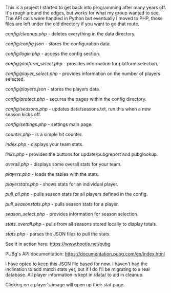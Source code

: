 This is a project I started to get back into programming after many years off. It's rough around the edges, but works for what my group wanted to see. The API calls were handled in Python but eventually I moved to PHP, those files are left under the old directory if you want to go that route.

*config/cleanup.php* - deletes everything in the data directory.

*config/config.json* - stores the configuration data.

*config/login.php* - access the config section.

*config/platform_select.php* - provides information for platform selection.

*config/player_select.php* - provides information on the number of players selected.

*config/players.json* - stores the players data.

*config/protect.php* - secures the pages within the config directory.

*config/seasons.php* - updates data/seasons.txt, run this when a new season kicks off.

*config/settings.php* - settings main page.

*counter.php* - is a simple hit counter.

*index.php* - displays your team stats.

*links.php* - provides the buttons for update/pubgreport and pubglookup.

*overall.php* - displays some overall stats for your team.

*players.php* - loads the tables with the stats.

*playerstats.php* - shows stats for an individual player.

*pull_all.php* - pulls season stats for all players defined in the config.

*pull_seasonstats.php* - pulls season stats for a player.

*season_select.php* - provides information for season selection.

*stats_overall.php* - pulls from all seasons stored locally to display totals.

*stats.php* - parses the JSON files to pull the stats.

See it in action here: https://www.hootis.net/pubg

PUBg's API documentation: https://documentation.pubg.com/en/index.html

I have opted to keep this JSON file based for now. I haven't had the inclination to add match stats yet, but if I do I'll be migrating to a real database. All player information is kept in /data/<playername> to aid in cleanup.

Clicking on a player's image will open up their stat page.
